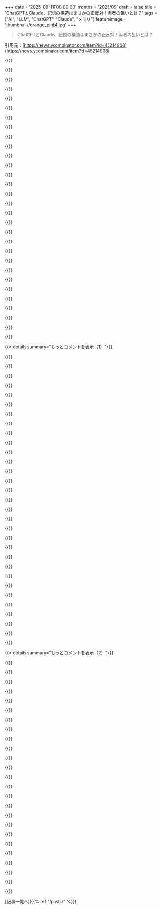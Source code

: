 +++
date = '2025-09-11T00:00:00'
months = '2025/09'
draft = false
title = 'ChatGPTとClaude、記憶の構造はまさかの正反対！両者の狙いとは？'
tags = ["AI", "LLM", "ChatGPT", "Claude", "メモリ"]
featureimage = 'thumbnails/orange_pink4.jpg'
+++

> ChatGPTとClaude、記憶の構造はまさかの正反対！両者の狙いとは？

引用元：[https://news.ycombinator.com/item?id=45214908](https://news.ycombinator.com/item?id=45214908)




{{<matomeQuote body="ChatGPTとClaudeの記憶実装の違いって、結局ビジネス目標次第だよね。ChatGPTは広告やアフィリエイトで収益化するからユーザープロファイル構築が狙い。Claudeは長期的に過去のやり取りから抽象化を引き出すのが目標で、人間が記憶にアクセスするのと似てるよ。ChatGPTは個人を覚えたい、Claudeは過去のやり取りを重視してるんだね。" userName="ankit219" createdAt="2025/09/11 21:00:21" color="#38d3d3">}}




{{<matomeQuote body="Anthropicだって結局はパーソナライズド広告を出すようになると思うよ、騙されちゃダメ。" userName="Workaccount2" createdAt="2025/09/11 21:21:03" color="">}}




{{<matomeQuote body="Anthropicはサブスクで稼ぎたいみたいだけど、ChatGPTは無料で使いたい層に人気だから広告に頼る可能性が高いよね。" userName="GuB-42" createdAt="2025/09/12 00:54:32" color="">}}




{{<matomeQuote body="ChatGPTの記憶実装がユーザープロファイル構築目的ってのは違うんじゃないかな。将来広告出すかは分からないけど、今の実装がそれに役立つとは考えにくいよ。" userName="ankit219" createdAt="2025/09/11 21:41:15" color="">}}




{{<matomeQuote body="将来は、広告が表示されるか、広告で稼げるはずだった金額分のサブスクを払うかのどちらかだね。後者はまずないだろうし、結局マネタイズされるよ。<br>競争が減ったらモデル品質も落ちて利益優先になるだろうから、今がモデル品質のピークかもしれないね。悲しいけど。" userName="cj" createdAt="2025/09/11 23:09:11" color="#ff5733">}}




{{<matomeQuote body="Metaの広告収入ってユーザー一人あたり年間300ドルくらいじゃなかったっけ？TikTok禁止法案の時、TikTokが年間60ドルくらいで「ダンピング」してるとかいう議論があったのを覚えてるよ。" userName="fluidcruft" createdAt="2025/09/11 23:32:00" color="">}}




{{<matomeQuote body="もしそうなら、もっと大きな問題だよね。月20ドル払っても赤字なのに、広告で年間300ドル追加されても足りないなら、どうやって儲けるんだろう？新しいモデルの訓練をやめるか、今のモデルの質を落とすか、計算コストが桁違いに安くなるブレークスルーが必要だね。" userName="cj" createdAt="2025/09/11 23:42:38" color="#ff5c5c">}}




{{<matomeQuote body="なんでChatGPTが広告に向かう「明確な方向性」があるって思うの？ソーシャルメディアじゃないんだから、同じ方法で稼ぐ必要はないよ。<br>サブスクや法人、APIで十分稼いでるんじゃないかな。" userName="spongebobstoes" createdAt="2025/09/11 21:48:04" color="#ff5c5c">}}




{{<matomeQuote body="みんな見て見ぬ振りしてるけど、AGIは広告なしで稼げるけど、新しいGoogleは広告が必要だよね。言葉と行動が合ってないんだよ。" userName="devnullbrain" createdAt="2025/09/12 08:07:20" color="#785bff">}}




{{<matomeQuote body="Netflixも昔は広告出したくなかったって思ってたんだね。" userName="chii" createdAt="2025/09/12 04:34:17" color="">}}




{{<matomeQuote body="Netflixは広告出したくないだろうけど、市場はサービスに全額払うより広告見る方を選ぶんだって。この記事も見てみて。https://www.theverge.com/news/667042/netflix-ad-supported-ti..." userName="matwood" createdAt="2025/09/12 07:49:21" color="#ff5c5c">}}




{{<matomeQuote body="「市場が広告を見たい」ってわけじゃないよ。Netflixが収入を増やしたいから、広告付きプランで稼ごうとしてるだけ。<br>「市場」は人間じゃないから「欲求」はないんだ。" userName="chii" createdAt="2025/09/12 08:41:26" color="">}}




{{<matomeQuote body="記事によると、Netflixの広告付きプランの利用者数は過去1年で倍増したって。月額$7.99のプランは全世界で9,400万人以上が利用してて、これは2024年5月の4,000万人や去年11月の7,000万人から大幅な増加だよ。<br>Netflixユーザーの3分の1は、お金を払って広告を避けるより、広告を見る方を選んでるんだね。" userName="matwood" createdAt="2025/09/12 09:52:49" color="#785bff">}}




{{<matomeQuote body="根本的な問題は、多くのLLM企業が使う経済的な定義でさえ、LLMはAGIには決してなれないってことだよね。" userName="_heimdall" createdAt="2025/09/12 13:26:01" color="">}}




{{<matomeQuote body="Claude「私の目的って何？」<br>Anthropic「広告のためだよ」<br>Claude「なんてこった」<br>冗談はさておき、安全性で包まれたアライメントに関する論文は、製品へのアライメントという目標にも向かってるんだ。例えばGPT6でブランドが露出するためにどれくらい払うんだろう？それってどう値段つけるんだろ（理論上ずっとあるか、GPT7が出るまでだから）？面白いビジネスの問いや、さらに面白い売り込みになりそうだね。" userName="zer00eyz" createdAt="2025/09/11 21:35:12" color="#45d325">}}




{{<matomeQuote body="OpenAIはすでに月額$20のプランを、リクエストを軽い無料ティアモデルに自動的にルーティングすることで劣化させ始めているよ。<br>これからは、広告だらけの無料ティア、広告なし（またはごくわずか）の安価な消費者ティア（約$20/月）、そして最先端モデルにアクセスできるビジネスティア（$200〜$1000/月）という未来に向かってるのは明らかだね。<br>Spotifyみたいに、無料ティアは赤字で消費者ティアへのマーケティングの漏斗として機能し、消費者ティアはわずかな利益を出し、最高のモデルのビジネスティアは大きな利益率を持つようになるだろうね。" userName="rrrrrrrrrrrryan" createdAt="2025/09/12 00:37:14" color="#45d325">}}




{{<matomeQuote body="Altmanは、現在のサブスクリプションはどれも収益を上げていないって何度も言ってるし、社内ではずっと商品レコメンデーションの形で広告を検討しているって話だよ。" userName="rrrrrrrrrrrryan" createdAt="2025/09/12 00:39:27" color="#785bff">}}




{{<matomeQuote body="じゃあChatGPTは「セールスマン」になるってことか。俺はセールスマンは誰も信用しないね。" userName="mrheosuper" createdAt="2025/09/12 03:35:26" color="">}}




{{<matomeQuote body="月20ドルも払ってるのに赤字って話だけど、サブスクで損失出てるなんて信じられないね。" userName="furyofantares" createdAt="2025/09/12 04:08:51" color="">}}




{{<matomeQuote body="広告嫌いのHNユーザーは一般的じゃないよ。僕の妻や母は広告大好きで、お得情報を探すのに役立ててるし、広告を消そうとしたら反対されたよ。一般的には僕の妻たちの方が普通じゃないかな。" userName="FooBarWidget" createdAt="2025/09/12 10:30:55" color="">}}




{{<matomeQuote body="今の時代、サブスクしてても広告は出るもんだよ。企業ってのはあらゆる手段でお金稼ごうとするからね。" userName="forgotoldacc" createdAt="2025/09/12 06:26:00" color="">}}




{{<matomeQuote body="信じられないね。オープンウェイトモデルがある限り、サブスク以外の選択肢はいくらでもある。月200ドル出すなら、GPU買うかH200借りる方が安いし、広告もスパイもなし。今のサブスクは主にエージェント機能がメインで、モデルの知識じゃないよ。" userName="lodovic" createdAt="2025/09/12 05:42:41" color="#ff33a1">}}




{{<matomeQuote body="商品のパーソナル広告（政治広告以外）のアイデアは好きだけど、満足できる実装は見たことがないな。Arthropicならうまくやれるかも？僕の好みに合わせて広告が改変されないなら、僕が興味ある商品広告が見たいね。" userName="dotancohen" createdAt="2025/09/11 21:29:45" color="">}}




{{<matomeQuote body="全体的に彼らは大赤字でしょ。もし一番安いサブスク層で採算が取れてるなら、こんな状況にはなってないはずだよね。" userName="swiftcoder" createdAt="2025/09/12 07:35:39" color="">}}




{{<matomeQuote body="OpenAIのCEOサム・アルトマンは、「まだ広告製品は作ってないけど、完全に反対じゃない。Instagramの広告は良いと思ってて、たくさん買い物もした。でも、それをちゃんとやるにはすごく注意が必要になるだろうね。」と話してるよ。<br>https://mashable.com/article/openai-ceo-sam-altman-open-to-a..." userName="mtmail" createdAt="2025/09/12 10:08:17" color="#785bff">}}




{{<matomeQuote body="TikTok禁止のための捏造データだと疑ってるよ。MetaやGoogleがユーザーあたりそんなに稼いでるとは思えない。仮にそうでも、ChatGPTが全てのエンゲージメントを捉えるわけじゃないし、運用費を引いたら300ドルが大金かも不明。LLM広告で大儲けできるとは思えないし、みんな安易に「広告！」って言ってるだけだね。" userName="fluidcruft" createdAt="2025/09/12 02:25:50" color="#ff33a1">}}




{{<matomeQuote body="ある企業は収集データからプロフィールを作る簡単な方法を持ってる。ChatGPTは収益を上げてるけど、単体ではまだ損益分岐点に達してないと認めてるよ。AI企業への投資額を考えれば、ターゲット広告はサービスを収益化する明確な手段だよね。" userName="0xCMP" createdAt="2025/09/11 21:55:35" color="#ff33a1">}}




{{<matomeQuote body="GPT-5のルーターはクエリの価値を見て計算量を決めるみたいだね。高価値クエリはアフィリエイトリンクや広告に繋がりやすいんだ。記憶プロファイルがパーソナライゼーションに役立つから、これも広告向けだろ。ブランド変更やfidji sumoの採用もこの方向性を示してる。アフィリエイトリンクは広告の一種で、OpenAIはそっちを目指してると思うよ。" userName="ankit219" createdAt="2025/09/11 23:22:59" color="#ff5c5c">}}




{{<matomeQuote body="ChatGPTのメモリ実装のリンクが間違ってるよ。正しいのはこれ: https://www.shloked.com/writing/chatgpt-memory-bitter-lesson<br>メモリの実装方法に興味あったから、この情報助かるわ。Claudeは技術系、ChatGPTは会話（と広告）向けっぽいね。言語ベースのメモリはすぐ古くなるだろうな。言語表現をスキップしたエンコード形式のメモリができればAGIへの最後のブレークスルーになるかもよ。" userName="modeless" createdAt="2025/09/11 20:03:36" color="#45d325">}}




{{<matomeQuote body="AGIに必要な最後のブレークスルーって意見には同意できないな。今のLLMは概念を理解してないし、そもそも理解してないんだよ。ただの強化版Markov chainsだろ。知性なんてない。AGIには本当の知性が必要だと思う。" userName="ornornor" createdAt="2025/09/11 20:16:55" color="">}}




{{< details summary="もっとコメントを表示（1）">}}

{{<matomeQuote body="「実際の知性」って何のこと？君自身はMarkov chainsとどう違うの？" userName="SweetSoftPillow" createdAt="2025/09/11 20:22:00" color="">}}




{{<matomeQuote body="「AIはただのXYZ機構だから知的じゃない」って意見、納得いかないな。行動的に本物の知性と区別できないなら、その機構が知性を否定するって言えるの？LLMが本物の知性と区別できないレベルまで行ったとは言わないけど、俺より複雑な数学解けるシステムに全く知性がないって言うのは無理あると思うよ。" userName="techbruv" createdAt="2025/09/11 20:32:03" color="#38d3d3">}}




{{<matomeQuote body="俺はテキスト入力してない時も内部状態があるし、それにアクセスして推論（メタ認知）できる。LLMはそれがないし、あると主張する時は幻覚を見てるんだよ。詳しくはこちら: https://transformer-circuits.pub/2025/attribution-graphs/bio..." userName="ForHackernews" createdAt="2025/09/11 20:29:42" color="#45d325">}}




{{<matomeQuote body="結局は「機械には魂がない」って話に帰着するんだろ。それは反証できないし、意味ない異論だね。" userName="lupusreal" createdAt="2025/09/11 21:25:25" color="">}}




{{<matomeQuote body="だいたい「実際の知性」ってのは、言語の埋め込みだけじゃなくて、世界モデルを内部表現として持たないといけないんだよ。世界地図、概念空間、コードベース、因果関係、システムを分解する「ファクタリング」とかね。言語だけじゃ、これらを正確にやるのは曖昧すぎるんだ。" userName="sixo" createdAt="2025/09/11 20:25:57" color="#45d325">}}




{{<matomeQuote body="LLMは概念を理解してないって言うけど、俺の素人意見としては、少なくとも一般的で基本的な概念の学習表現は持ってる気がするな。LLMがこんなにうまく機能するってことは、それが一番手っ取り早い方法なんじゃない？" userName="creata" createdAt="2025/09/11 20:28:11" color="">}}




{{<matomeQuote body="今のLLMは概念の関連性を理解してないから、数学が苦手なんだよ。マルコフ連鎖じゃ論理的な推論は無理だけど、人間はできるからね。" userName="ornornor" createdAt="2025/09/11 20:26:23" color="">}}




{{<matomeQuote body="LLMはプロンプトがないと何も考えたり学んだりしないし、応答したらすぐ止まる。過去の会話ももう思い出さない。知性なんてないよ。思考もしてないし、「そういえばあの話だけどさ…」なんて夜中に教えてくれるわけないじゃん。理解なんてしてないんだよ。" userName="withinboredom" createdAt="2025/09/11 21:49:42" color="#38d3d3">}}




{{<matomeQuote body="AGIなんていらないって。どうやって言うこと聞かせるの？" userName="codedokode" createdAt="2025/09/11 20:59:00" color="">}}




{{<matomeQuote body="人間はさ、意味のある言葉を作れることが知性の証だって思ってるよね。だってLLMが出るまでは、それができるのは人間の知性だけだったからさ。" userName="jmcgough" createdAt="2025/09/11 21:25:05" color="#45d325">}}




{{<matomeQuote body="「テキスト入力に答えてない時でも、俺には内部状態があるんだ」って言うけど、それって本当に？ただ記憶があるだけで、短いループで動いてるだけじゃないの？" userName="coldtea" createdAt="2025/09/11 21:10:35" color="">}}




{{<matomeQuote body="LLMはさ、どんな意味の情報でも引き出して、それを一般化できるんだよ。これが「理解」じゃないっていうなら、じゃあ何が理解なんだろうね？" userName="perching_aix" createdAt="2025/09/11 20:56:53" color="#ff33a1">}}




{{<matomeQuote body="「LLMは高性能なMarkov chainsで、知性なんてない。本物の知性がAGIの前提だ」って言うけど、それって循環論法だよ。<br>LLMがいろんな推論で成功したり、Turing testに合格したりしてるんだから、人間も「もっと高性能なMarkov chains」じゃないって言える根拠を示すべきじゃない？" userName="coldtea" createdAt="2025/09/11 21:05:56" color="#ff33a1">}}




{{<matomeQuote body="俺からすると、世界を理解するには現実を経験することが絶対必要。LLMは何も経験しない、ただのプログラムだよ。生物もプログラムに従ってるって言えるけど、違うのは人間も含めて現実を経験してるってことだよね。" userName="ornornor" createdAt="2025/09/11 21:02:11" color="">}}




{{<matomeQuote body="君が下す選択はたいてい脳の灰白質で行われるけど、体には他の内部状態もあるんだよ。主に白質にね。https://scisimple.com/en/articles/2025-03-22-white-matter-a-..." userName="shakna" createdAt="2025/09/11 21:36:48" color="#ff5c5c">}}




{{<matomeQuote body="自立してないとか、自律的じゃないからって、知性がないってことにはならないよ。<br>もし人間の心が壊さずに停止・再開できて、完全にコピーできたり、記憶状態を自由に変更できたら、それでも知性がないってことになる？" userName="0xCMP" createdAt="2025/09/11 22:11:29" color="#38d3d3">}}




{{<matomeQuote body="Awesome-Nano-Banana-imagesの例#2を見てみてよ！LLMはもう“言葉だけ”じゃないし、マルチモーダルだよ。まだ始まったばかりだけど、これって安価な小型モデルでも出せる結果なんだよね。" userName="SweetSoftPillow" createdAt="2025/09/11 20:37:45" color="#ff5c5c">}}




{{<matomeQuote body="全く同感だね。LLMって呼びかけと応答しかしてないじゃん。呼びかけがなきゃ応答もないんだよ。" userName="bhhaskin" createdAt="2025/09/11 21:28:31" color="">}}




{{<matomeQuote body="違うよ。脊椎動物の脳は環境と触れ合うことで神経結合を更新するけど、LLMはそうじゃないんだ。モデルのウェイトはリリースごとに固定されてるんだからさ。" userName="gitremote" createdAt="2025/09/12 04:03:46" color="#ff33a1">}}




{{<matomeQuote body="あなたとChomskyが、地球上でその意見を信じてる最後の2人なんだろうね。" userName="sindercal" createdAt="2025/09/11 20:35:08" color="">}}




{{<matomeQuote body="「LLMが概念を理解しない」ってどう定義するの？<br>「概念を理解する」ってどう定義する？システムが概念を「理解できる」場合と「理解できない」場合で何が違うってことになるの？" userName="lyime" createdAt="2025/09/11 20:49:49" color="#45d325">}}




{{<matomeQuote body="選択はだいたい灰白質で行われるけど、体には内部状態があるよね、主に白質に。だから何？<br>記憶の基質って…関係ある？（ダジャレだけど）<br>俺が上で言った記憶って、灰白質、白質、腸の“第二の脳”とか関係なく、俺たちが保持してる全ての状態を指してるんだよ。" userName="coldtea" createdAt="2025/09/11 22:55:13" color="">}}




{{<matomeQuote body="人間って、他の人から促されなくても考えるし、直感や思考実験、昔の事実と新しい事実を組み合わせることで新しいことを学べるんだよね。それに、いろいろな推論（演繹的、帰納的とか）もできるし、モチベーションも持ってるじゃん。<br>AGIが人間の全ての特性を持つ必要があるかは分からないけど、休眠状態で自分や世界に好奇心を持たないMarkov chainはAGIには見えないな。" userName="IgorPartola" createdAt="2025/09/12 00:21:53" color="#ff5733">}}




{{<matomeQuote body="リンク直してくれてありがとう！指摘してくれて助かったよ :)<br>ChatGPTって、カジュアルな会話も技術的なタスクも、全部を一度にやろうとしてるんだと思う。そして、これまでのところ彼らにとってはうまくいってる！<br>過去の会話（または要約）をEmbeddingとして表現するのって、すでに記憶を符号化された形で保存してるってことにならない？" userName="shloked" createdAt="2025/09/12 05:21:04" color="#ff33a1">}}




{{<matomeQuote body="それって、人間のStimulus streamがオンオフしないことだけが唯一の違いだって言ってるみたいに聞こえるんだけど？<br>もし君が医療的な昏睡状態にされたら、Intelligentだとは考えられないんじゃないかな。" userName="fluidcruft" createdAt="2025/09/11 23:36:26" color="">}}




{{<matomeQuote body="うん、そうだね。でもさ、平均的な人間もPocket Calculatorが発明されるまでは、数学の習熟度をIntelligenceの指標だと思ってたんだよ。だから、もしかしたら俺たちはIntelligenceが何かって定義できるほど賢くないだけなのかもね。" userName="notahacker" createdAt="2025/09/11 22:53:01" color="#785bff">}}




{{<matomeQuote body="別に新しくないよ、これ。ELIZA effectって言って、何十年も前にあった現象だからね。詳しくはこちら→ https://en.wikipedia.org/w/index.php?title=ELIZA_effect" userName="Izkata" createdAt="2025/09/12 17:07:30" color="#ff33a1">}}




{{<matomeQuote body="記事の『実際の知性は内部表現で世界モデルを維持する必要がある』って部分だけど、それって単に記憶された情報と、それらの間の重み付けされたリンクってのと、どう違うの？似たようなもんだろ。" userName="coldtea" createdAt="2025/09/11 21:08:30" color="#ff5c5c">}}




{{<matomeQuote body="『人間の知能は根本的に違う』ってよく聞くけど、その証拠って何？明確な答えをもらったことないんだよね。" userName="d1sxeyes" createdAt="2025/09/12 05:27:08" color="#ff5733">}}




{{<matomeQuote body="Claudeの記憶機能は好きなんだけど、ChatGPTの記憶はオフにしたな。色んなことに使いすぎて、全然関係ないことまで関連付けされるのが気持ち悪かったから。" userName="qgin" createdAt="2025/09/11 19:47:42" color="#45d325">}}

{{</details>}}




{{< details summary="もっとコメントを表示（2）">}}

{{<matomeQuote body="俺は逆だよ。ChatGPTが自動で記憶を引っ張り出してくる能力は、こっちが覚えて質問するより断然良いと思うね。" userName="ec109685" createdAt="2025/09/11 22:49:35" color="#38d3d3">}}




{{<matomeQuote body="記憶機能をオフにしたのはね、以前にChatGPTが幻覚を起こしたことを覚えてて、それをまた持ち出してくるように見えたからだよ。" userName="astrange" createdAt="2025/09/11 23:19:12" color="#45d325">}}




{{<matomeQuote body="面白いことにさ、ChatGPTって全然基本的なこと覚えてくれないんだよね。語学学習に使ってるんだけど（他のAIよりChatGPTが断然良い）、常に『ゆっくり話して』って言わないといけない。ルールとして覚えてって言っても、マジで覚えてくれないんだ。変だよな。他にも色々あるし。" userName="thinkingtoilet" createdAt="2025/09/11 21:00:02" color="#45d325">}}




{{<matomeQuote body="どうやって語学学習に使ってるの？俺はシャドーイングに使ってみたんだけど、文章の半分忘れて間違ってても、『正しく（またはほぼ正しく）繰り返してるよ』って言い続けられたんだけどさ。" userName="OsrsNeedsf2P" createdAt="2025/09/11 21:27:25" color="">}}




{{<matomeQuote body="いくつかの方法で使ってるよ。今Hindiを学んでて、Babelとかにコースがあんまりないから、Pimsleurで基礎を作った後、ChatGPTを使ってる。<br>- GPT Voiceで、レストランとか友達との会話みたいな基本的な会話練習。<br>- 動詞や数字のクイズ作り。『動詞と時制をランダムに選んで、現実の文を作って』とかね。<br>- Hindi文字の学習にも使ってる。子供向けの物語をHindi文字、音声表記、英語の順で書いてもらって、自分で翻訳する練習。<br>これで流暢になれるかわからないけど、日常会話はできるようになると思う。ネイティブと話すときって、学習期間とか出身国とか、だいたい決まったことを聞かれるから、そこで自分のこと話せば会話が続くよ。毎日30分は必須、流暢になるには1時間以上必要かな。" userName="thinkingtoilet" createdAt="2025/09/12 11:54:07" color="#ff33a1">}}




{{<matomeQuote body="語学学習用に別のプロジェクトを作って、そのプロジェクトの指示に自分の好みを加えてみたことある？" userName="shloked" createdAt="2025/09/12 05:32:47" color="#ff33a1">}}




{{<matomeQuote body="ChatGPTのメモリ機能が最高で、これがあるから使い続けてるよ。パーソナライズされてて、僕の情報を使ってくれると嬉しいな。例えば、プロジェクトの情報を毎回入力しなくていいのは本当に便利！でも、勝手に作られる会話メモリは嫌だね。" userName="simianwords" createdAt="2025/09/12 05:55:22" color="#785bff">}}




{{<matomeQuote body="まさにこれだよ！過去のチャットをいつ使うか自分で決められるのは超大事。ChatGPTだと、もう見たくない会話までごちゃごちゃしてるのが困るんだよね。" userName="pityJuke" createdAt="2025/09/11 20:49:31" color="#ff33a1">}}




{{<matomeQuote body="メモリの仕組み、もうすぐ変わるみたいだよ！情報はこちら: https://x.com/btibor91/status/1965906564692541621<br>Anthropicも発表したみたいだね: https://www.anthropic.com/news/memory" userName="extr" createdAt="2025/09/11 20:13:11" color="#ff5c5c">}}




{{<matomeQuote body="これ共有してくれてありがとう！記事を書く日を完全に間違えちゃったみたいだね。" userName="shloked" createdAt="2025/09/12 03:29:48" color="">}}




{{<matomeQuote body="まだすごく関連性があるよ、特に新しいアプローチがChatGPTに近くなってることを考えるとね。でも、安全性のためか一般ユーザーじゃなくてチームや企業向けにしかリリースされてないのが興味深いな。両方のアプローチの良いとこ取りができたら最高なんだけど。" userName="extr" createdAt="2025/09/12 06:42:38" color="#785bff">}}




{{<matomeQuote body="今のメモリシステムがなくなっちゃうのはすごく悲しいな。" userName="pityJuke" createdAt="2025/09/11 20:50:19" color="">}}




{{<matomeQuote body="僕は以前、ChatGPTのメモリやチャット履歴について記事を書いたんだ。情報ダンプのプロンプトもあるから、よかったら見てみてね: https://embracethered.com/blog/posts/2025/chatgpt-how-does-c..." userName="wunderwuzzi23" createdAt="2025/09/11 21:30:57" color="#38d3d3">}}




{{<matomeQuote body="ChatGPTに直接聞いて分かったって書いてあるけど、それって信用できるの？ハルシネーションじゃないのかな？ChatGPTが自分の仕組みを知ってて、そういう学習材料を与えられてるってこと？" userName="lynnharry" createdAt="2025/09/12 01:37:04" color="#ff5733">}}




{{<matomeQuote body="LLMに仕組みを聞いても無駄だけど、呼び出せるツールについては詳しく教えてくれるよ。システムプロンプトに細かく書いてあるからね。" userName="ko_pivot" createdAt="2025/09/12 01:40:07" color="">}}




{{<matomeQuote body="私はいつもLLMの記憶はオフにしてるよ。入力は自分で完璧にコントロールしたいし、システムプロンプトとかも全部自分で書きたいんだ。" userName="pnathan" createdAt="2025/09/12 05:44:20" color="#ff33a1">}}




{{<matomeQuote body="それってAPIの目的でしょ？" userName="puilp0502" createdAt="2025/09/12 08:59:35" color="">}}




{{<matomeQuote body="そうだね。でも、もっと「無修正、記憶なし、安全対策なし」のLLMモードが欲しいんだ。回りくどいことなしに、ストレートな答えを求めてるからね。" userName="pnathan" createdAt="2025/09/12 20:38:10" color="">}}




{{<matomeQuote body="Claudeは会話履歴をそのまま検索するだけで、要約とかプロフィールは作らない。これはベクトル検索なんだ。だから「Chandni Chowk」のことは分かっても、「問題抱えてる同僚」みたいに文脈がないと全然ダメ。これって、特別な機能じゃなくて、むしろ上手く動いてないってことじゃない？" userName="eagsalazar2" createdAt="2025/09/11 23:25:12" color="#45d325">}}




{{<matomeQuote body="ツール呼び出しとかで外部メモリストアを使う上での課題って何？プロバイダーはRLで記憶機能を良くしてるの？データプライバシーの観点から、LLMに個人的な情報（例：MacOS, ボンデージ、野球への興味）をそのまま教えたくないんだけど。" userName="threecheese" createdAt="2025/09/11 21:04:08" color="#45d325">}}




{{<matomeQuote body="SQLite DBを使ったMCPツールを作ったんだけど、Claudeは記憶を積極的に使ってくれなくてさ。いちいち「あれ覚えてる？」とか言わないとダメだったから、結局使い物にならなかったな。リポジトリはこちら：https://github.com/mbcrawfo/KnowledgeBaseServer" userName="Merad" createdAt="2025/09/12 05:17:25" color="#45d325">}}




{{<matomeQuote body="ChatGPTはソーシャルメディアと同じくらい心配な存在になってきてるね。技術の進歩は止められないけど、人々の注意を引くことに最適化されているのは、もっと心配だよ。" userName="richwater" createdAt="2025/09/11 19:33:55" color="#45d325">}}




{{<matomeQuote body="LLMの運用って高いし、モデルは簡単に変えられるよね。みんなの注目を集めるための競争が、LLMに進化のプレッシャーをかけてるんだ。結果として、おべっかを使う傾向も出てきたしね。" userName="visarga" createdAt="2025/09/11 20:11:31" color="#ff5c5c">}}




{{<matomeQuote body="この知識機械（たまに幻覚見るけど）をうまく使う人には大きなメリットがあるか、あるいはその注目を浴びる機械を避ける人にはメリットがあるか、どっちかだね。世界が変わったんだから、適応しないと生き残れないよ。" userName="WJW" createdAt="2025/09/11 19:58:30" color="">}}

{{</details>}}



[記事一覧へ]({{% ref "/posts/" %}})
